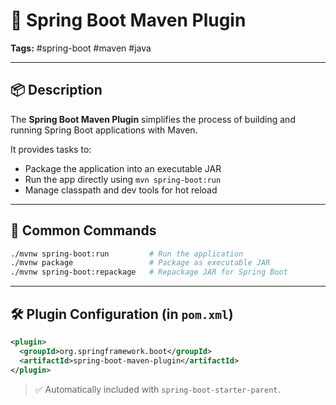 # 🔧 Spring Boot Maven Plugin  
**Tags:** #spring-boot #maven #java 

---

## 📦 Description

The **Spring Boot Maven Plugin** simplifies the process of building and running Spring Boot applications with Maven.

It provides tasks to:
- Package the application into an executable JAR
- Run the app directly using `mvn spring-boot:run`
- Manage classpath and dev tools for hot reload

---

## 🚀 Common Commands

```bash
./mvnw spring-boot:run         # Run the application
./mvnw package                 # Package as executable JAR
./mvnw spring-boot:repackage   # Repackage JAR for Spring Boot
```

---

## 🛠️ Plugin Configuration (in `pom.xml`)

```xml
<plugin>
  <groupId>org.springframework.boot</groupId>
  <artifactId>spring-boot-maven-plugin</artifactId>
</plugin>
```

> ✅ Automatically included with `spring-boot-starter-parent`.

